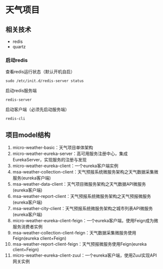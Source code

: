 # 天气项目

## 相关技术
<ul>
    <li>redis</li>
    <li>quartz</li>
</ul>

### 启动redis
查看redis运行状态（默认开机自启）
```text
sudo /etc/init.d/redis-server status
```
启动redis服务端
```text
redis-server
```
启动客户端（必须先启动服务端）
```text
redis-cli
```

## 项目model结构
<ol>
    <li>micro-weather-basic：天气项目单体架构</li>
    <li>micro-weather-eureka-server：高可用服务注册中心，集成EurekaServer，实现服务的注册与发现</li>
    <li>micro-weather-eureka-client：一个eureka客户端实例</li>
    <li>msa-weather-collection-client：天气预报系统微服务架构之天气数据采集微服务(eureka客户端)</li>
    <li>msa-weather-data-client：天气项目微服务架构之天气数据API微服务(eureka客户端)</li>
    <li>msa-weather-report-client：天气预报系统微服务架构之天气预报微服务(eureka客户端)</li>
    <li>msa-weather-city-client：天气预报系统微服务架构之城市列表API微服务(eureka客户端)</li>
    <li>micro-weather-eureka-client-feign：一个eureka客户端，使用Feign成为微服务消费者实例</li>
    <li>msa-weather-collection-client-feign：天气数据采集微服务使用Feign(eureka client+Feign)</li>
    <li>msa-weather-report-client-feign：天气预报微服务使用Feign(eureka client+Feign)</li>
    <li>micro-weather-eureka-client-zuul：一个eureka客户端，使用Zuul实现API网关实例</li>
</ol>